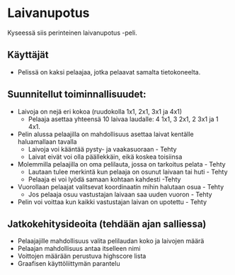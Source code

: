 # Laivanupotus

Kyseessä siis perinteinen laivanupotus -peli. 

## Käyttäjät
* Pelissä on kaksi pelaajaa, jotka pelaavat samalta tietokoneelta.

## Suunnitellut toiminnallisuudet: 
* Laivoja on nejä eri kokoa (ruudokolla 1x1, 2x1, 3x1 ja 4x1)
	* Pelaaja asettaa yhteensä 10 laivaa laudalle: 4 1x1, 3 2x1, 2 3x1 ja 1 4x1.
* Pelin alussa pelaajilla on mahdollisuus asettaa laivat kentälle haluamallaan tavalla 
	* Laivoja voi kääntää pysty- ja vaakasuoraan - Tehty
	* Laivat eivät voi olla päällekkäin, eikä koskea toisiinsa
* Molemmilla pelaajilla on oma pelilauta, jossa on tarkoitus pelata - Tehty
	* Lautaan tulee merkintä kun pelaaja on osunut laivaan tai huti - Tehty
	* Pelaaja ei voi lyödä samaan kohtaan kahdesti -Tehty
* Vuorollaan pelaajat valitsevat koordinaatin mihin halutaan osua - Tehty
	* Jos pelaaja osuu vastustajan laivaan saa uuden vuoron - Tehty
* Pelin voi voittaa kun kaikki vastustajan laivan on upotettu - Tehty
 

## Jatkokehitysideoita (tehdään ajan salliessa)
* Pelaajajille mahdollisuus valita pelilaudan koko ja laivojen määrä
* Pelaajan mahdollisuus antaa itselleen nimi
* Voittojen määrään perustuva highscore lista
* Graafisen käyttöliittymän parantelu

